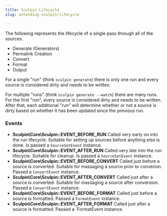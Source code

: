 ```yaml
---
title: Sculpin Lifecycle
slug: extending-sculpin/lifecycle

---
```


The following represents the lifecycle of a single pass through all of the
sources.

 * Generate (Generators)
 * Permalink Creation
 * Convert
 * Format
 * Output

For a single "run" (think `sculpin generate`) there is only one run and every
source is considered dirty and needs to be written.

For multiple "runs" (think `sculpin generate --watch`) there are many runs. For
the first "run", every source is considered dirty and needs to be written. After
that, each additional "run" will determine whether or not a source is dirty
based on whether it has been updated since the previous run.

### Events

 * **Sculpin\Core\Sculpin::EVENT_BEFORE_RUN**
   Called very early on into the run lifecycle. Suitable for setting up sources
   before anything else is done. Is passed a `SourceSetEvent` instance.
 * **Sculpin\Core\Sculpin::EVENT_AFTER_RUN**
   Called very late into the run lifecycle. Suitable for cleanup. Is passed a
   `SourceSetEvent` instance.
 * **Sculpin\Core\Sculpin::EVENT_BEFORE_CONVERT**
   Called just before a source is converted. Suitable for massaging a source
   prior to converion. Passed a `ConvertEvent` instance.
 * **Sculpin\Core\Sculpin::EVENT_AFTER_CONVERT**
   Called just after a source is converted. Suitable for massaging a source
   after conversion. Passed a `ConvertEvent` instance.
 * **Sculpin\Core\Sculpin::EVENT_BEFORE_FORMAT**
   Called just before a source is formatted. Passed a `FormatEvent` instance.
 * **Sculpin\Core\Sculpin::EVENT_AFTER_FORMAT**
   Called just after a source is formatted. Passed a `FormatEvent instance.
